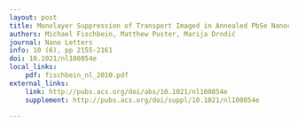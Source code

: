 ```yaml
---
layout: post
title: Monolayer Suppression of Transport Imaged in Annealed PbSe Nanocrystal Arrays
authors: Michael Fischbein, Matthew Puster, Marija Drndić
journal: Nano Letters
info: 10 (6), pp 2155-2161
doi: 10.1021/nl100854e
local_links:
    pdf: fischbein_nl_2010.pdf
external_links:
    link: http://pubs.acs.org/doi/abs/10.1021/nl100854e
    supplement: http://pubs.acs.org/doi/suppl/10.1021/nl100854e

---
```

